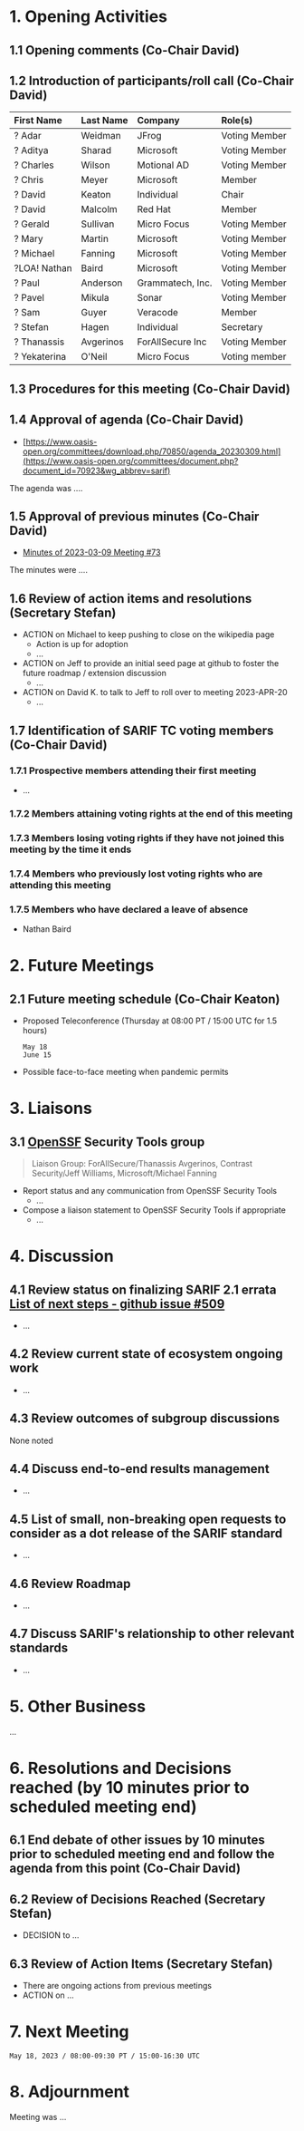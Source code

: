 # 1. Opening Activities

## 1.1 Opening comments (Co-Chair David)

## 1.2 Introduction of participants/roll call (Co-Chair David)

| First Name | Last Name | Company           | Role(s)                         |
|:-----------|:----------|:------------------|:--------------------------------|
|? Adar       | Weidman   | JFrog             | Voting Member                   |
|? Aditya     | Sharad    | Microsoft         | Voting Member                   |
|? Charles    | Wilson    | Motional AD       | Voting Member                   |
|? Chris      | Meyer     | Microsoft         | Member                          |
|? David      | Keaton    | Individual        | Chair                           |
|? David      | Malcolm   | Red Hat           | Member                          |
|? Gerald     | Sullivan  | Micro Focus       | Voting Member                   |
|? Mary       | Martin    | Microsoft         | Voting Member                   |
|? Michael    | Fanning   | Microsoft         | Voting Member                   |
|?LOA! Nathan     | Baird     | Microsoft         | Voting Member                   |
|? Paul       | Anderson  | Grammatech, Inc.  | Voting Member                   |
|? Pavel      | Mikula    | Sonar             | Voting Member                   |
|? Sam        | Guyer     | Veracode          | Member                          |
|? Stefan     | Hagen     | Individual        | Secretary                       |
|? Thanassis  | Avgerinos | ForAllSecure Inc  | Voting Member                   |
|? Yekaterina | O'Neil    | Micro Focus       | Voting member                   |

## 1.3 Procedures for this meeting (Co-Chair David)

## 1.4 Approval of agenda (Co-Chair David)

* [https://www.oasis-open.org/committees/download.php/70850/agenda_20230309.html](https://www.oasis-open.org/committees/document.php?document_id=70923&wg_abbrev=sarif)

The agenda was ....

## 1.5 Approval of previous minutes (Co-Chair David)

* [Minutes of 2023-03-09 Meeting #73](https://www.oasis-open.org/committees/document.php?document_id=70849&wg_abbrev=sarif)

The minutes were ....

## 1.6 Review of action items and resolutions (Secretary Stefan)

* ACTION on Michael to keep pushing to close on the wikipedia page
  * Action is up for adoption
  * ...
* ACTION on Jeff to provide an initial seed page at github to foster the future roadmap / extension discussion
  * ...
* ACTION on David K. to talk to Jeff to roll over to meeting 2023-APR-20
  * ...

## 1.7 Identification of SARIF TC voting members (Co-Chair David)

### 1.7.1 Prospective members attending their first meeting

* ...

### 1.7.2 Members attaining voting rights at the end of this meeting

### 1.7.3 Members losing voting rights if they have not joined this meeting by the time it ends

### 1.7.4 Members who previously lost voting rights who are attending this meeting

### 1.7.5 Members who have declared a leave of absence

* Nathan Baird

# 2. Future Meetings

## 2.1 Future meeting schedule (Co-Chair Keaton)

- Proposed Teleconference (Thursday at 08:00 PT / 15:00 UTC for 1.5 hours)
    ```
    May 18
    June 15
    ```
- Possible face-to-face meeting when pandemic permits

# 3. Liaisons

## 3.1 [OpenSSF](https://openssf.org/) Security Tools group

> Liaison Group: ForAllSecure/Thanassis Avgerinos, Contrast Security/Jeff Williams, Microsoft/Michael Fanning

* Report status and any communication from OpenSSF Security Tools
  * ...
* Compose a liaison statement to OpenSSF Security Tools if appropriate
  * ...

# 4. Discussion

## 4.1 Review status on finalizing SARIF 2.1 errata [List of next steps - github issue #509](https://github.com/oasis-tcs/sarif-spec/issues/509)

* ...

## 4.2 Review current state of ecosystem ongoing work

* ...

## 4.3 Review outcomes of subgroup discussions

None noted

## 4.4 Discuss end-to-end results management

* ...

## 4.5 List of small, non-breaking open requests to consider as a dot release of the SARIF standard

* ...

## 4.6 Review Roadmap

* ...

## 4.7 Discuss SARIF's relationship to other relevant standards

* ...

# 5. Other Business

...

# 6. Resolutions and Decisions reached (by 10 minutes prior to scheduled meeting end)

## 6.1 End debate of other issues by 10 minutes prior to scheduled meeting end and follow the agenda from this point (Co-Chair David)

## 6.2 Review of Decisions Reached (Secretary Stefan)

* DECISION to ...

## 6.3 Review of Action Items (Secretary Stefan)

* There are ongoing actions from previous meetings
* ACTION on ...

# 7. Next Meeting

  ```
  May 18, 2023 / 08:00-09:30 PT / 15:00-16:30 UTC
  ```

# 8. Adjournment

Meeting was ...
